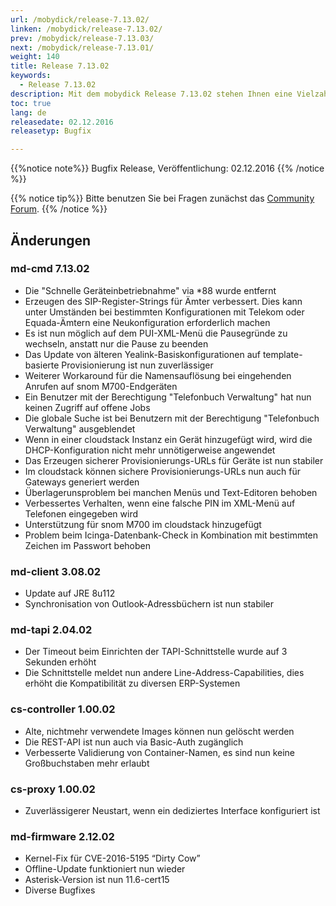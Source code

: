 ```yaml
---
url: /mobydick/release-7.13.02/
linken: /mobydick/release-7.13.02/
prev: /mobydick/release-7.13.03/
next: /mobydick/release-7.13.01/
weight: 140
title: Release 7.13.02
keywords:
  - Release 7.13.02
description: Mit dem mobydick Release 7.13.02 stehen Ihnen eine Vielzahl an neuen Funtionen zur Verfügung.
toc: true
lang: de
releasedate: 02.12.2016
releasetyp: Bugfix

---
```


{{%notice note%}}
Bugfix Release, Veröffentlichung: 02.12.2016
{{% /notice %}}

{{% notice tip%}}
Bitte benutzen Sie bei Fragen zunächst das [Community Forum](http://community.pascom.net/forum.php "Zu unserem Forum").
{{% /notice %}}

## Änderungen

### md-cmd 7.13.02

* Die "Schnelle Geräteinbetriebnahme" via \*88 wurde entfernt
* Erzeugen des SIP-Register-Strings für Ämter verbessert. Dies kann unter Umständen bei bestimmten Konfigurationen mit Telekom oder Equada-Ämtern eine Neukonfiguration erforderlich machen
* Es ist nun möglich auf dem PUI-XML-Menü die Pausegründe zu wechseln, anstatt nur die Pause zu beenden
* Das Update von älteren Yealink-Basiskonfigurationen auf template-basierte Provisionierung ist nun zuverlässiger
* Weiterer Workaround für die Namensauflösung bei eingehenden Anrufen auf snom M700-Endgeräten
* Ein Benutzer mit der Berechtigung "Telefonbuch Verwaltung" hat nun keinen Zugriff auf offene Jobs
* Die globale Suche ist bei Benutzern mit der Berechtigung "Telefonbuch Verwaltung" ausgeblendet
* Wenn in einer cloudstack Instanz ein Gerät hinzugefügt wird, wird die DHCP-Konfiguration nicht mehr unnötigerweise angewendet
* Das Erzeugen sicherer Provisionierungs-URLs für Geräte ist nun stabiler
* Im cloudstack können sichere Provisionierungs-URLs nun auch für Gateways generiert werden
* Überlagerunsproblem bei manchen Menüs und Text-Editoren behoben
* Verbessertes Verhalten, wenn eine falsche PIN im XML-Menü auf Telefonen eingegeben wird
* Unterstützung für snom M700 im cloudstack hinzugefügt
* Problem beim Icinga-Datenbank-Check in Kombination mit bestimmten Zeichen im Passwort behoben

### md-client 3.08.02

* Update auf JRE 8u112
* Synchronisation von Outlook-Adressbüchern ist nun stabiler

### md-tapi 2.04.02

* Der Timeout beim Einrichten der TAPI-Schnittstelle wurde auf 3 Sekunden erhöht
* Die Schnittstelle meldet nun andere Line-Address-Capabilities, dies erhöht die Kompatibilität zu diversen ERP-Systemen

### cs-controller 1.00.02

* Alte, nichtmehr verwendete Images können nun gelöscht werden
* Die REST-API ist nun auch via Basic-Auth zugänglich
* Verbesserte Validierung von Container-Namen, es sind nun keine Großbuchstaben mehr erlaubt

### cs-proxy 1.00.02

* Zuverlässigerer Neustart, wenn ein dediziertes Interface konfiguriert ist

### md-firmware 2.12.02

* Kernel-Fix für CVE-2016-5195 “Dirty Cow”
* Offline-Update funktioniert nun wieder
* Asterisk-Version ist nun 11.6-cert15
* Diverse Bugfixes
